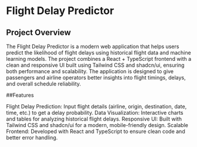 # Flight Delay Predictor

## Project Overview

The Flight Delay Predictor is a modern web application that helps users predict the likelihood of flight delays using historical flight data and machine learning models.
The project combines a React + TypeScript frontend with a clean and responsive UI built using Tailwind CSS and shadcn/ui, ensuring both performance and scalability.
The application is designed to give passengers and airline operators better insights into flight timings, delays, and overall schedule reliability.

##Features

Flight Delay Prediction: Input flight details (airline, origin, destination, date, time, etc.) to get a delay probability.
Data Visualization: Interactive charts and tables for analyzing historical flight delays.
Responsive UI: Built with Tailwind CSS and shadcn/ui for a modern, mobile-friendly design.
Scalable Frontend: Developed with React and TypeScript to ensure clean code and better error handling.
